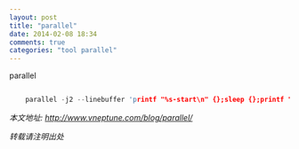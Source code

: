 ```yaml
---
layout: post
title: "parallel"
date: 2014-02-08 18:34
comments: true
categories: "tool parallel"
---
```


parallel

``` c 并发执行

    parallel -j2 --linebuffer 'printf "%s-start\n" {};sleep {};printf "%s-middle\n" {};echo {}-end' ::: 4 2 1
```
    


*本文地址: <a href=http://www.vneptune.com/blog/parallel/> http://www.vneptune.com/blog/parallel/</a>*

*转载请注明出处*

